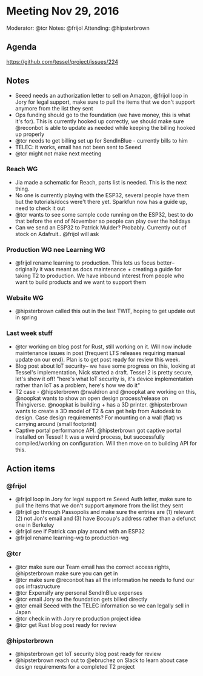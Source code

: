 # Meeting Nov 29, 2016
Moderator: @tcr
Notes: @frijol
Attending: @hipsterbrown

## Agenda

https://github.com/tessel/project/issues/224

## Notes

* Seeed needs an authorization letter to sell on Amazon, @frijol loop in Jory for legal support, make sure to pull the items that we don't support anymore from the list they sent
* Ops funding should go to the foundation (we have money, this is what it's for). This is currently hooked up correctly, we should make sure @reconbot is able to update as needed while keeping the billing hooked up properly
* @tcr needs to get billing set up for SendInBlue - currently bills to him
* TELEC: it works, email has not been sent to Seeed
* @tcr might not make next meeting

### Reach WG
* Jia made a schematic for Reach, parts list is needed. This is the next thing.
* No one is currently playing with the ESP32, several people have them but the tutorials/docs were't there yet. Sparkfun now has a guide up, need to check it out
* @tcr wants to see some sample code running on the ESP32, best to do that before the end of November so people can play over the holidays
* Can we send an ESP32 to Patrick Mulder? Probably. Currently out of stock on Adafruit.. @frijol will ask

### Production WG nee Learning WG
* @frijol rename learning to production. This lets us focus better– originally it was meant as docs maintenance + creating a guide for taking T2 to production. We have inbound interest from people who want to build products and we want to support them

### Website WG
* @hipsterbrown called this out in the last TWIT, hoping to get update out in spring

### Last week stuff
* @tcr working on blog post for Rust, still working on it. Will now include maintenance issues in post (frequent LTS releases requiring manual update on our end). Plan is to get post ready for review this week.
* Blog post about IoT security– we have some progress on this, looking at Tessel's implementation, Nick started a draft. Tessel 2 is pretty secure, let's show it off! "here's what IoT security is, it's device implementation rather than IoT as a problem, here's how we do it"
* T2 case - @hipsterbrown @rwaldron and @noopkat are working on this, @noopkat wants to show an open design process/release on Thingiverse. @noopkat is building + has a 3D printer. @hipsterbrown wants to create a 3D model of T2 & can get help from Autodesk to design. Case design requirements? For mounting on a wall (flat) vs carrying around (small footprint)
* Captive portal performance API. @hipsterbrown got captive portal installed on Tessel! It was a weird process, but successfully compiled/working on configuration. Will then move on to building API for this.

## Action items

### @frijol
* @frijol loop in Jory for legal support re Seeed Auth letter, make sure to pull the items that we don't support anymore from the list they sent
* @frijol go through Passopolis and make sure the entries are (1) relevant (2) not Jon's email and (3) have Bocoup's address rather than a defunct one in Berkeley
* @frijol see if Patrick can play around with an ESP32
* @frijol rename learning-wg to production-wg

### @tcr
* @tcr make sure our Team email has the correct access rights, @hipsterbrown make sure you can get in
* @tcr make sure @reconbot has all the information he needs to fund our ops infrastructure
* @tcr Expensify any personal SendInBlue expenses
* @tcr email Jory so the foundation gets billed directly
* @tcr email Seeed with the TELEC information so we can legally sell in Japan
* @tcr check in with Jory re production project idea
* @tcr get Rust blog post ready for review

### @hipsterbrown
* @hipsterbrown get IoT security blog post ready for review
* @hipsterbrown reach out to @ebruchez on Slack to learn about case design requirements for a completed T2 project
